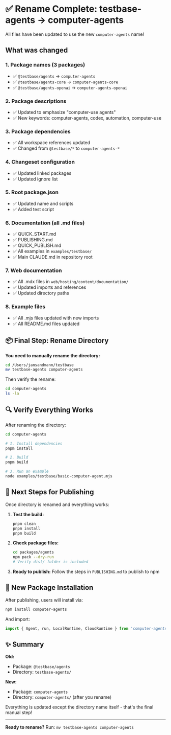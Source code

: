 # ✅ Rename Complete: testbase-agents → computer-agents

All files have been updated to use the new `computer-agents` name!

## What was changed

### 1. Package names (3 packages)
- ✅ `@testbase/agents` → `computer-agents`
- ✅ `@testbase/agents-core` → `computer-agents-core`
- ✅ `@testbase/agents-openai` → `computer-agents-openai`

### 2. Package descriptions
- ✅ Updated to emphasize "computer-use agents"
- ✅ New keywords: computer-agents, codex, automation, computer-use

### 3. Package dependencies
- ✅ All workspace references updated
- ✅ Changed from `@testbase/*` to `computer-agents-*`

### 4. Changeset configuration
- ✅ Updated linked packages
- ✅ Updated ignore list

### 5. Root package.json
- ✅ Updated name and scripts
- ✅ Added test script

### 6. Documentation (all .md files)
- ✅ QUICK_START.md
- ✅ PUBLISHING.md
- ✅ QUICK_PUBLISH.md
- ✅ All examples in `examples/testbase/`
- ✅ Main CLAUDE.md in repository root

### 7. Web documentation
- ✅ All .mdx files in `web/hosting/content/documentation/`
- ✅ Updated imports and references
- ✅ Updated directory paths

### 8. Example files
- ✅ All .mjs files updated with new imports
- ✅ All README.md files updated

## 📦 Final Step: Rename Directory

**You need to manually rename the directory:**

```bash
cd /Users/jansandmann/testbase
mv testbase-agents computer-agents
```

Then verify the rename:
```bash
cd computer-agents
ls -la
```

## 🔍 Verify Everything Works

After renaming the directory:

```bash
cd computer-agents

# 1. Install dependencies
pnpm install

# 2. Build
pnpm build

# 3. Run an example
node examples/testbase/basic-computer-agent.mjs
```

## 📝 Next Steps for Publishing

Once directory is renamed and everything works:

1. **Test the build:**
   ```bash
   pnpm clean
   pnpm install
   pnpm build
   ```

2. **Check package files:**
   ```bash
   cd packages/agents
   npm pack --dry-run
   # Verify dist/ folder is included
   ```

3. **Ready to publish:**
   Follow the steps in `PUBLISHING.md` to publish to npm

## 🎯 New Package Installation

After publishing, users will install via:

```bash
npm install computer-agents
```

And import:
```typescript
import { Agent, run, LocalRuntime, CloudRuntime } from 'computer-agents';
```

## ✨ Summary

**Old:**
- Package: `@testbase/agents`
- Directory: `testbase-agents/`

**New:**
- Package: `computer-agents`
- Directory: `computer-agents/` (after you rename)

Everything is updated except the directory name itself - that's the final manual step!

---

**Ready to rename?** Run: `mv testbase-agents computer-agents`
